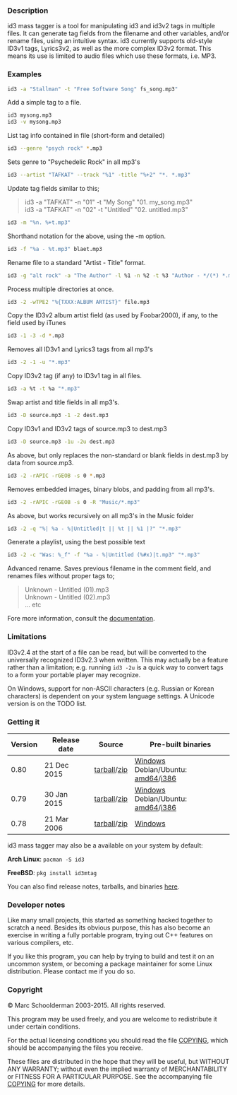 ### Description

id3 mass tagger is a tool for manipulating id3 and id3v2 tags in multiple files. It can generate tag fields from the filename and other variables, and/or rename files, using an intuitive syntax. id3 currently supports old-style ID3v1 tags, Lyrics3v2, as well as the more complex ID3v2 format. This means its use is limited to audio files which use these formats, i.e. MP3.

### Examples

```sh
id3 -a "Stallman" -t "Free Software Song" fs_song.mp3"
```
Add a simple tag to a file.
```sh
id3 mysong.mp3
id3 -v mysong.mp3
```
List tag info contained in file (short-form and detailed)
```sh
id3 --genre "psych rock" *.mp3
```
Sets genre to "Psychedelic Rock" in all mp3's
```sh
id3 --artist "TAFKAT" --track "%1" -title "%+2" "*. *.mp3"
```
Update tag fields similar to this;
>id3 -a "TAFKAT" -n "01" -t "My Song"  "01. my_song.mp3"<br/>
>id3 -a "TAFKAT" -n "02" -t "Untitled" "02. untitled.mp3"

```sh
id3 -m "%n. %+t.mp3"
```
Shorthand notation for the above, using the -m option.
```sh
id3 -f "%a - %t.mp3" blaet.mp3
```
Rename file to a standard "Artist - Title" format.
```sh
id3 -g "alt rock" -a "The Author" -l %1 -n %2 -t %3 "Author - */(*) *.mp3"
```
Process multiple directories at once.
```sh
id3 -2 -wTPE2 "%{TXXX:ALBUM ARTIST}" file.mp3
```
Copy the ID3v2 album artist field (as used by Foobar2000), if any, to the field used by iTunes
```sh
id3 -1 -3 -d *.mp3
```
Removes all ID3v1 and Lyrics3 tags from all mp3's
```sh
id3 -2 -1 -u "*.mp3"
```
Copy ID3v2 tag (if any) to ID3v1 tag in all files.
```sh
id3 -a %t -t %a "*.mp3"
```
Swap artist and title fields in all mp3's.
```sh
id3 -D source.mp3 -1 -2 dest.mp3
```
Copy ID3v1 and ID3v2 tags of source.mp3 to dest.mp3
```sh
id3 -D source.mp3 -1u -2u dest.mp3
```
As above, but only replaces the non-standard or blank fields in dest.mp3 by data from source.mp3.
```sh
id3 -2 -rAPIC -rGEOB -s 0 *.mp3
```
Removes embedded images, binary blobs, and padding from all mp3's.
```sh
id3 -2 -rAPIC -rGEOB -s 0 -R "Music/*.mp3"
```
As above, but works recursively on all mp3's in the Music folder
```sh
id3 -2 -q "%| %a - %|Untitled|t || %t || %1 |?" "*.mp3"
```
Generate a playlist, using the best possible text
```sh
id3 -2 -c "Was: %_f" -f "%a - %|Untitled (%#x)|t.mp3" "*.mp3"
```
Advanced rename. Saves previous filename in the comment field, and renames files without proper tags to;
>Unknown - Untitled (01).mp3<br/>
>Unknown - Untitled (02).mp3<br/>
>... etc

Fore more information, consult the [documentation](https://github.com/squell/id3/blob/master/README).
### Limitations

ID3v2.4 at the start of a file can be read, but will be converted to the universally recognized ID3v2.3 when written. This may actually be a feature rather
than a limitation; e.g. running `id3 -2u` is a quick way to convert tags to a form your portable player may recognize.

On Windows, support for non-ASCII characters (e.g. Russian or Korean characters) is dependent on your system language settings. A Unicode version is on the TODO list.

### Getting it

Version  | Release date | Source | Pre-built binaries
-------- | ------------ | ------ | ------
0.80     | 21 Dec 2015  | [tarball](https://github.com/squell/id3/releases/download/0.80/id3-0.80.tar.gz)/[zip](https://github.com/squell/id3/releases/download/0.80/id3-080s.zip) | [Windows](https://github.com/squell/id3/releases/download/0.80/id3-080w.zip)<br> Debian/Ubuntu: [amd64](https://github.com/squell/id3/releases/download/0.80/id3mtag_0.80-1_amd64.deb)/[i386](https://github.com/squell/id3/releases/download/0.80/id3mtag_0.80-1_i386.deb)
0.79     | 30 Jan 2015  | [tarball](https://github.com/squell/id3/releases/download/0.79/id3-0.79.tar.gz)/[zip](https://github.com/squell/id3/releases/download/0.79/id3-079s.zip) | [Windows](https://github.com/squell/id3/releases/download/0.79/id3-079w.zip)<br> Debian/Ubuntu: [amd64](https://github.com/squell/id3/releases/download/0.79/id3mtag_0.79-1_amd64.deb)/[i386](https://github.com/squell/id3/releases/download/0.79/id3mtag_0.79-1_i386.deb)
0.78     | 21 Mar 2006  | [tarball](https://github.com/squell/id3/releases/download/0.78/id3-0.78.tar.gz)/[zip](https://github.com/squell/id3/releases/download/0.78/id3-078s.zip) | [Windows](https://github.com/squell/id3/releases/download/0.78/id3-078w.zip)

id3 mass tagger may also be a available on your system by default:

**Arch Linux**: `pacman -S id3`

**FreeBSD**: `pkg install id3mtag`

You can also find release notes, tarballs, and binaries [here](https://github.com/squell/id3/releases/latest/).

### Developer notes

Like many small projects, this started as something hacked together to scratch a need. Besides its obvious purpose, this has also become an exercise in writing a fully portable program, trying out C++ features on various compilers, etc.

If you like this program, you can help by trying to build and test it on an uncommon system, or becoming a package maintainer for some Linux distribution. Please contact me if you do so.

### Copyright

&copy; Marc Schoolderman 2003-2015. All rights reserved.

This program may be used freely, and you are welcome to redistribute it under certain conditions.

For the actual licensing conditions you should read the file [COPYING](https://raw.githubusercontent.com/squell/id3/master/COPYING), which should be accompanying the files you receive.

These files are distributed in the hope that they will be useful,
but WITHOUT ANY WARRANTY; without even the implied warranty of
MERCHANTABILITY or FITNESS FOR A PARTICULAR PURPOSE. See the
accompanying file [COPYING](https://raw.githubusercontent.com/squell/id3/master/COPYING) for more details.
